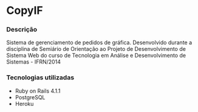 # CopyIF

### Descrição
Sistema de gerenciamento de pedidos de gráfica. Desenvolvido durante a disciplina de Semiário de Orientação ao Projeto de Desenvolvimento de Sistema Web do curso de Tecnologia em Análise e Desenvolvimento de Sistemas - IFRN/2014

### Tecnologias utilizadas
- Ruby on Rails 4.1.1
- PostgreSQL
- Heroku
